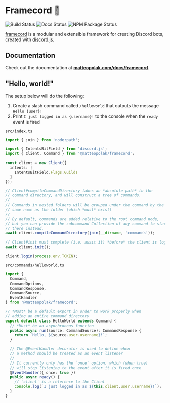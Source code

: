 # Framecord 🤖

![Build Status](https://github.com/matteopolak/framecord/actions/workflows/ci.yml/badge.svg)
![Docs Status](https://github.com/matteopolak/framecord/actions/workflows/docs.yml/badge.svg)
![NPM Package Status](https://github.com/matteopolak/framecord/actions/workflows/npm.yml/badge.svg)

[framecord](https://github.com/matteopolak/framecord) is a modular and extensible framework for creating Discord bots, created with [discord.js](https://github.com/discordjs/discord.js).

## Documentation

Check out the documentation at **[matteopolak.com/docs/framecord](https://matteopolak.com/docs/framecord)**.

## "Hello, world!"

The setup below will do the following:
1. Create a slash command called `/helloworld` that outputs the message `Hello {user}!`
2. Print `I just logged in as {username}!` to the console when the `ready` event is fired

`src/index.ts`
```typescript
import { join } from 'node:path';

import { IntentsBitField } from 'discord.js';
import { Client, Command } from '@matteopolak/framecord';

const client = new Client({
  intents: [
    IntentsBitField.Flags.Guilds
  ]
});

// Client#compileCommandDirectory takes an *absolute path* to the
// command directory, and will construct a tree of commands.
//
// Commands in nested folders will be grouped under the command by the
// same name as the folder (which *must* exist)
//
// By default, commands are added relative to the root command node,
// but you can provide the subcommand Collection of any command to start
// there instead.
await client.compileCommandDirectory(join(__dirname, 'commands'));

// Client#init must complete (i.e. await it) *before* the client is logged in.
await client.init();

client.login(process.env.TOKEN);
```

`src/commands/helloworld.ts`
```typescript
import {
  Command,
  CommandOptions,
  CommandResponse,
  CommandSource,
  EventHandler
} from '@matteopolak/framecord';

// *Must* be a default export in order to work properly when
// adding an entire command directory
export default class HelloWorld extends Command {
  // *Must* be an asynchronous function
  public async run(source: CommandSource): CommandResponse {
    return `Hello, ${source.user.username}!`;
  }

  // The @EventHandler decorator is used to define when
  // a method should be treated as an event listener
  //
  // It currently only has the `once` option, which (when true)
  // will stop listening to the event after it is fired once
  @EventHandler({ once: true })
  public async ready() {
    // `client` is a reference to the Client
    console.log(`I just logged in as ${this.client.user.username}!`);
  }
}
```